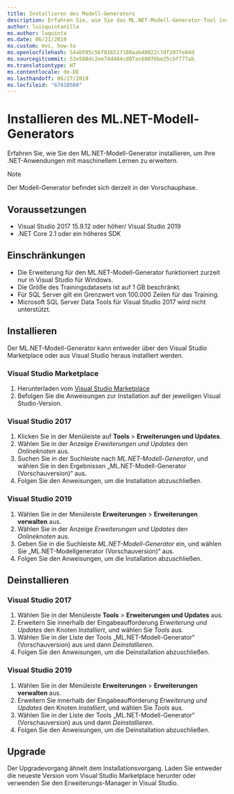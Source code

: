 ```yaml
---
title: Installieren des Modell-Generators
description: Erfahren Sie, wie Sie das ML.NET-Modell-Generator-Tool installieren.
author: luisquintanilla
ms.author: luquinta
ms.date: 06/21/2019
ms.custom: mvc, how-to
ms.openlocfilehash: 54ab595c56f816517180aab48022c7df207fe84d
ms.sourcegitcommit: 52e588dc2ee74d484cd07ac60076be25cbf777ab
ms.translationtype: HT
ms.contentlocale: de-DE
ms.lasthandoff: 06/27/2019
ms.locfileid: "67410568"
---
```

# <a name="how-to-install-mlnet-model-builder"></a>Installieren des ML.NET-Modell-Generators

Erfahren Sie, wie Sie den ML.NET-Modell-Generator installieren, um Ihre .NET-Anwendungen mit maschinellem Lernen zu erweitern.

> [!NOTE]
> Der Modell-Generator befindet sich derzeit in der Vorschauphase.

## <a name="pre-requisites"></a>Voraussetzungen

- Visual Studio 2017 15.9.12 oder höher/ Visual Studio 2019
- .NET Core 2.1 oder ein höheres SDK

## <a name="limitations"></a>Einschränkungen

- Die Erweiterung für den ML.NET-Modell-Generator funktioniert zurzeit nur in Visual Studio für Windows.
- Die Größe des Trainingsdatasets ist auf 1 GB beschränkt.
- Für SQL Server gilt ein Grenzwert von 100.000 Zeilen für das Training.
- Microsoft SQL Server Data Tools für Visual Studio 2017 wird nicht unterstützt.

## <a name="install"></a>Installieren

Der ML.NET-Modell-Generator kann entweder über den Visual Studio Marketplace oder aus Visual Studio heraus installiert werden. 

### <a name="visual-studio-marketplace"></a>Visual Studio Marketplace

1. Herunterladen vom [Visual Studio Marketplace](https://marketplace.visualstudio.com/items?itemName=MLNET.07)
1. Befolgen Sie die Anweisungen zur Installation auf der jeweiligen Visual Studio-Version.

### <a name="visual-studio-2017"></a>Visual Studio 2017

1. Klicken Sie in der Menüleiste auf **Tools** > **Erweiterungen und Updates**.
1. Wählen Sie in der Anzeige *Erweiterungen und Updates* den *Onlineknoten* aus.
1. Suchen Sie in der Suchleiste nach *ML.NET-Modell-Generator*, und wählen Sie in den Ergebnissen „ML.NET-Modell-Generator (Vorschauversion)“ aus.
1. Folgen Sie den Anweisungen, um die Installation abzuschließen.

### <a name="visual-studio-2019"></a>Visual Studio 2019

1. Wählen Sie in der Menüleiste **Erweiterungen** > **Erweiterungen verwalten** aus.
1. Wählen Sie in der Anzeige *Erweiterungen und Updates* den *Onlineknoten* aus.
1. Geben Sie in die Suchleiste *ML.NET-Modell-Generator* ein, und wählen Sie „ML.NET-Modellgenerator (Vorschauversion)“ aus.
1. Folgen Sie den Anweisungen, um die Installation abzuschließen.

## <a name="uninstall"></a>Deinstallieren

### <a name="visual-studio-2017"></a>Visual Studio 2017

1. Wählen Sie in der Menüleiste **Tools** > **Erweiterungen und Updates** aus.
1. Erweitern Sie innerhalb der Eingabeaufforderung *Erweiterung und Updates* den Knoten *Installiert*, und wählen Sie *Tools* aus.
1. Wählen Sie in der Liste der Tools „ML.NET-Modell-Generator“ (Vorschauversion) aus und dann *Deinstallieren*.
1. Folgen Sie den Anweisungen, um die Deinstallation abzuschließen.

### <a name="visual-studio-2019"></a>Visual Studio 2019

1. Wählen Sie in der Menüleiste **Erweiterungen** > **Erweiterungen verwalten** aus.
1. Erweitern Sie innerhalb der Eingabeaufforderung *Erweiterung und Updates* den Knoten *Installiert*, und wählen Sie *Tools* aus.
1. Wählen Sie in der Liste der Tools „ML.NET-Modell-Generator“ (Vorschauversion) aus und dann *Deinstallieren*.
1. Folgen Sie den Anweisungen, um die Deinstallation abzuschließen.

## <a name="upgrade"></a>Upgrade

Der Upgradevorgang ähnelt dem Installationsvorgang. Laden Sie entweder die neueste Version vom Visual Studio Marketplace herunter oder verwenden Sie den Erweiterungs-Manager in Visual Studio.
